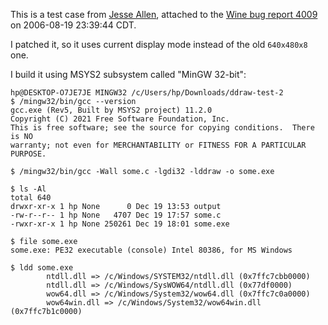 This is a test case from [Jesse Allen](mailto:the3dfxdude@gmail.com), attached to the [Wine bug report 4009](https://bugs.winehq.org/show_bug.cgi?id=4009#c27) on 2006-08-19 23:39:44 CDT.

I patched it, so it uses current display mode instead of the old `640x480x8` one.

I build it using MSYS2 subsystem called "MinGW 32-bit":
```
hp@DESKTOP-O7JE7JE MINGW32 /c/Users/hp/Downloads/ddraw-test-2
$ /mingw32/bin/gcc --version
gcc.exe (Rev5, Built by MSYS2 project) 11.2.0
Copyright (C) 2021 Free Software Foundation, Inc.
This is free software; see the source for copying conditions.  There is NO
warranty; not even for MERCHANTABILITY or FITNESS FOR A PARTICULAR PURPOSE.
```
```
$ /mingw32/bin/gcc -Wall some.c -lgdi32 -lddraw -o some.exe
```
```
$ ls -Al
total 640
drwxr-xr-x 1 hp None      0 Dec 19 13:53 output
-rw-r--r-- 1 hp None   4707 Dec 19 17:57 some.c
-rwxr-xr-x 1 hp None 250261 Dec 19 18:01 some.exe
```
```
$ file some.exe
some.exe: PE32 executable (console) Intel 80386, for MS Windows
```
```
$ ldd some.exe
        ntdll.dll => /c/Windows/SYSTEM32/ntdll.dll (0x7ffc7cbb0000)
        ntdll.dll => /c/Windows/SysWOW64/ntdll.dll (0x77df0000)
        wow64.dll => /c/Windows/System32/wow64.dll (0x7ffc7c0a0000)
        wow64win.dll => /c/Windows/System32/wow64win.dll (0x7ffc7b1c0000)
```
